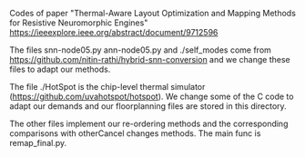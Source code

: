 Codes of paper "Thermal-Aware Layout Optimization and Mapping Methods for Resistive Neuromorphic Engines"
https://ieeexplore.ieee.org/abstract/document/9712596

The files snn-node05.py ann-node05.py and ./self_modes come from https://github.com/nitin-rathi/hybrid-snn-conversion and we change these files to adapt our methods.

The file ./HotSpot is the chip-level thermal simulator (https://github.com/uvahotspot/hotspot). We change some of the C code to adapt our demands and our floorplanning files are stored in this directory.

The other files implement our re-ordering methods and the corresponding comparisons with otherCancel changes methods. The main func is remap_final.py.
